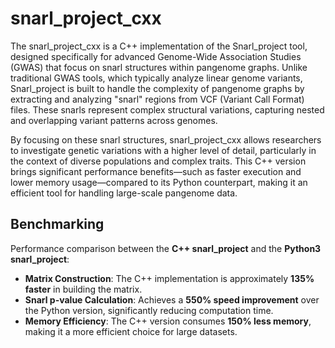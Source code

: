 # snarl_project_cxx

The snarl_project_cxx is a C++ implementation of the Snarl_project tool, designed specifically for advanced Genome-Wide Association Studies (GWAS) that focus on snarl structures within pangenome graphs. Unlike traditional GWAS tools, which typically analyze linear genome variants, Snarl_project is built to handle the complexity of pangenome graphs by extracting and analyzing "snarl" regions from VCF (Variant Call Format) files. These snarls represent complex structural variations, capturing nested and overlapping variant patterns across genomes.

By focusing on these snarl structures, snarl_project_cxx allows researchers to investigate genetic variations with a higher level of detail, particularly in the context of diverse populations and complex traits. This C++ version brings significant performance benefits—such as faster execution and lower memory usage—compared to its Python counterpart, making it an efficient tool for handling large-scale pangenome data.

## Benchmarking

Performance comparison between the **C++ snarl_project** and the **Python3 snarl_project**:
- **Matrix Construction**: The C++ implementation is approximately **135% faster** in building the matrix.
- **Snarl p-value Calculation**: Achieves a **550% speed improvement** over the Python version, significantly reducing computation time.
- **Memory Efficiency**: The C++ version consumes **150% less memory**, making it a more efficient choice for large datasets.

